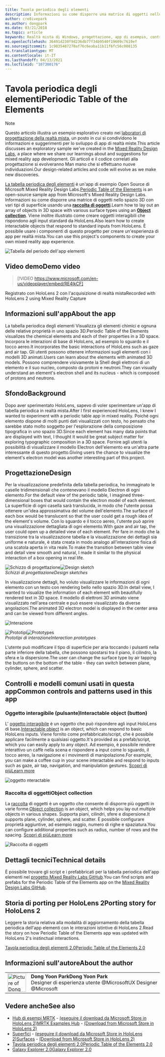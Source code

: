 ```yaml
---
title: Tavola periodica degli elementi
description: Informazioni su come disporre una matrice di oggetti nello spazio 3D con vari tipi di superficie usando una raccolta di oggetti con la tabella periodica dell'app di esempio Elements.
author: cre8ivepark
ms.author: dongpark
ms.date: 03/21/2018
ms.topic: article
keywords: Realtà mista di Windows, progettazione, app di esempio, controlli, MRTK, Toolkit per realtà mista, Unity, app di esempio, app di esempio, open source, Microsoft Store, HoloLens, auricolare per realtà mista, auricolare di realtà mista di Windows, auricolare della realtà virtuale
ms.openlocfilehash: 36491d230f9d236db77f34b9540f19609c7619ef
ms.sourcegitcommit: 1c9035487270af76c6eaba11b11f6fc56c008135
ms.translationtype: MT
ms.contentlocale: it-IT
ms.lasthandoff: 04/13/2021
ms.locfileid: "107300176"
---
```

# <a name="periodic-table-of-the-elements"></a><span data-ttu-id="8313c-104">Tavola periodica degli elementi</span><span class="sxs-lookup"><span data-stu-id="8313c-104">Periodic Table of the Elements</span></span>

>[!NOTE]
><span data-ttu-id="8313c-105">Questo articolo illustra un esempio esplorativo creato nei [laboratori di progettazione della realtà mista](https://github.com/Microsoft/MRDesignLabs_Unity), un posto in cui si condividono le informazioni e suggerimenti per lo sviluppo di app di realtà miste.</span><span class="sxs-lookup"><span data-stu-id="8313c-105">This article discusses an exploratory sample we’ve created in the [Mixed Reality Design Labs](https://github.com/Microsoft/MRDesignLabs_Unity), a place where we share our learnings about and suggestions for mixed reality app development.</span></span> <span data-ttu-id="8313c-106">Gli articoli e il codice correlati alla progettazione si evolveranno Man mano che si effettuano nuove individuazioni.</span><span class="sxs-lookup"><span data-stu-id="8313c-106">Our design-related articles and code will evolve as we make new discoveries.</span></span>

<span data-ttu-id="8313c-107">[La tabella periodica degli elementi](https://github.com/Microsoft/MRDesignLabs_Unity_PeriodicTable) è un'app di esempio Open Source di Microsoft Mixed Reality Design Labs.</span><span class="sxs-lookup"><span data-stu-id="8313c-107">[Periodic Table of the Elements](https://github.com/Microsoft/MRDesignLabs_Unity_PeriodicTable) is an open-source sample app from Microsoft's Mixed Reality Design Labs.</span></span> <span data-ttu-id="8313c-108">Informazioni su come disporre una matrice di oggetti nello spazio 3D con vari tipi di superficie usando una **[raccolta di oggetti](../../design/object-collection.md)**.</span><span class="sxs-lookup"><span data-stu-id="8313c-108">Learn how to lay out an array of objects in 3D space with various surface types using an **[Object collection](../../design/object-collection.md)**.</span></span> <span data-ttu-id="8313c-109">Viene inoltre illustrato come creare oggetti interagibili che rispondono agli input standard da HoloLens.</span><span class="sxs-lookup"><span data-stu-id="8313c-109">Also learn how to create interactable objects that respond to standard inputs from HoloLens.</span></span> <span data-ttu-id="8313c-110">È possibile usare i componenti di questo progetto per creare un'esperienza di app per realtà mista.</span><span class="sxs-lookup"><span data-stu-id="8313c-110">You can use this project's components to create your own mixed reality app experience.</span></span>

![Tabella del periodo dell'app elementi](images/640px-periodictable-hero.jpg)

## <a name="demo-video"></a><span data-ttu-id="8313c-112">Video demo</span><span class="sxs-lookup"><span data-stu-id="8313c-112">Demo video</span></span> 
> [!VIDEO https://www.microsoft.com/en-us/videoplayer/embed/RE4IkCF]

<span data-ttu-id="8313c-113">Registrato con HoloLens 2 con l'acquisizione di realtà mista</span><span class="sxs-lookup"><span data-stu-id="8313c-113">Recorded with HoloLens 2 using Mixed Reality Capture</span></span>

## <a name="about-the-app"></a><span data-ttu-id="8313c-114">Informazioni sull'app</span><span class="sxs-lookup"><span data-stu-id="8313c-114">About the app</span></span>

<span data-ttu-id="8313c-115">La tabella periodica degli elementi Visualizza gli elementi chimici e ognuna delle relative proprietà in uno spazio 3D.</span><span class="sxs-lookup"><span data-stu-id="8313c-115">Periodic Table of the Elements visualizes the chemical elements and each of their properties in a 3D space.</span></span> <span data-ttu-id="8313c-116">Incorpora le interazioni di base di HoloLens, ad esempio lo sguardo e il tocco aereo.</span><span class="sxs-lookup"><span data-stu-id="8313c-116">It incorporates the basic interactions of HoloLens such as gaze and air tap.</span></span> <span data-ttu-id="8313c-117">Gli utenti possono ottenere informazioni sugli elementi con i modelli 3D animati.</span><span class="sxs-lookup"><span data-stu-id="8313c-117">Users can learn about the elements with animated 3D models.</span></span> <span data-ttu-id="8313c-118">Possono comprendere visivamente la Shell degli elettroni di un elemento e il suo nucleo, composto da protoni e neutroni.</span><span class="sxs-lookup"><span data-stu-id="8313c-118">They can visually understand an element's electron shell and its nucleus - which is composed of protons and neutrons.</span></span>

## <a name="background"></a><span data-ttu-id="8313c-119">Sfondo</span><span class="sxs-lookup"><span data-stu-id="8313c-119">Background</span></span>

<span data-ttu-id="8313c-120">Dopo aver sperimentato HoloLens, sapevo di voler sperimentare un'app di tabella periodica in realtà mista.</span><span class="sxs-lookup"><span data-stu-id="8313c-120">After I first experienced HoloLens, I knew I wanted to experiment with a periodic table app in mixed reality.</span></span> <span data-ttu-id="8313c-121">Poiché ogni elemento dispone di molti punti dati visualizzati con testo, ho pensato che sarebbe stato molto soggetto per l'esplorazione della composizione tipografica in uno spazio 3D.</span><span class="sxs-lookup"><span data-stu-id="8313c-121">Since each element has many data points that are displayed with text, I thought it would be great subject matter for exploring typographic composition in a 3D space.</span></span> <span data-ttu-id="8313c-122">Fornire agli utenti la possibilità di visualizzare il modello Electron dell'elemento era un'altra parte interessante di questo progetto.</span><span class="sxs-lookup"><span data-stu-id="8313c-122">Giving users the chance to visualize the element's electron model was another interesting part of this project.</span></span>

## <a name="design"></a><span data-ttu-id="8313c-123">Progettazione</span><span class="sxs-lookup"><span data-stu-id="8313c-123">Design</span></span>

<span data-ttu-id="8313c-124">Per la visualizzazione predefinita della tabella periodica, ho immaginato le caselle tridimensionali che contenevano il modello Electron di ogni elemento.</span><span class="sxs-lookup"><span data-stu-id="8313c-124">For the default view of the periodic table, I imagined three-dimensional boxes that would contain the electron model of each element.</span></span> <span data-ttu-id="8313c-125">La superficie di ogni casella sarà translucida, in modo che l'utente possa ottenere un'idea approssimativa del volume dell'elemento.</span><span class="sxs-lookup"><span data-stu-id="8313c-125">The surface of each box would be translucent so that the user could get a rough idea of the element's volume.</span></span> <span data-ttu-id="8313c-126">Con lo sguardo e il tocco aereo, l'utente può aprire una visualizzazione dettagliata di ogni elemento.</span><span class="sxs-lookup"><span data-stu-id="8313c-126">With gaze and air tap, the user could open up a detailed view of each element.</span></span> <span data-ttu-id="8313c-127">Per fare in modo che la transizione tra la visualizzazione tabella e la visualizzazione dei dettagli sia uniforme e naturale, è stata creata in modo analogo all'interazione fisica di una scatola aperta in vita reale.</span><span class="sxs-lookup"><span data-stu-id="8313c-127">To make the transition between table view and detail view smooth and natural, I made it similar to the physical interaction of a box opening in real life.</span></span>

<span data-ttu-id="8313c-128">![Schizzo di progettazione](images/640px-sketch20170406.jpg)</span><span class="sxs-lookup"><span data-stu-id="8313c-128">![Design sketch](images/640px-sketch20170406.jpg)</span></span><br>
<span data-ttu-id="8313c-129">*Schizzi di progettazione*</span><span class="sxs-lookup"><span data-stu-id="8313c-129">*Design sketches*</span></span>

<span data-ttu-id="8313c-130">In visualizzazione dettagli, ho voluto visualizzare le informazioni di ogni elemento con un testo con rendering bello nello spazio 3D.</span><span class="sxs-lookup"><span data-stu-id="8313c-130">In detail view, I wanted to visualize the information of each element with beautifully rendered text in 3D space.</span></span> <span data-ttu-id="8313c-131">Il modello di elettroni 3D animato viene visualizzato nell'area centrale e può essere visualizzato da diverse angolazioni.</span><span class="sxs-lookup"><span data-stu-id="8313c-131">The animated 3D electron model is displayed in the center area and can be viewed from different angles.</span></span>

![Interazione](images/640px-periodictable-interaction.jpg)

<span data-ttu-id="8313c-133">![Prototipi](images/640px-periodictable-prototypes.jpg)</span><span class="sxs-lookup"><span data-stu-id="8313c-133">![Prototypes](images/640px-periodictable-prototypes.jpg)</span></span><br>
<span data-ttu-id="8313c-134">*Prototipi di interazione*</span><span class="sxs-lookup"><span data-stu-id="8313c-134">*Interaction prototypes*</span></span>

<span data-ttu-id="8313c-135">L'utente può modificare il tipo di superficie per aria toccando i pulsanti nella parte inferiore della tabella, che possono spostarsi tra il piano, il cilindro, la sfera e la dispersione.</span><span class="sxs-lookup"><span data-stu-id="8313c-135">The user can change the surface type by air tapping the buttons on the bottom of the table - they can switch between plane, cylinder, sphere, and scatter.</span></span>

## <a name="common-controls-and-patterns-used-in-this-app"></a><span data-ttu-id="8313c-136">Controlli e modelli comuni usati in questa app</span><span class="sxs-lookup"><span data-stu-id="8313c-136">Common controls and patterns used in this app</span></span>

### <a name="interactable-object-button"></a><span data-ttu-id="8313c-137">Oggetto interagibile (pulsante)</span><span class="sxs-lookup"><span data-stu-id="8313c-137">Interactable object (button)</span></span>

<span data-ttu-id="8313c-138">L' [oggetto interagibile](../../design/interactable-object.md) è un oggetto che può rispondere agli input HoloLens di base.</span><span class="sxs-lookup"><span data-stu-id="8313c-138">[Interactable object](../../design/interactable-object.md) is an object, which can respond to basic HoloLens inputs.</span></span> <span data-ttu-id="8313c-139">Viene fornito come prefabbricato/script, che è possibile applicare facilmente a qualsiasi oggetto.</span><span class="sxs-lookup"><span data-stu-id="8313c-139">It's provided as a prefab/script, which you can easily apply to any object.</span></span> <span data-ttu-id="8313c-140">Ad esempio, è possibile rendere interattivo un caffè nella scena e rispondere a input come lo sguardo, il tocco aereo, la navigazione e i movimenti di manipolazione.</span><span class="sxs-lookup"><span data-stu-id="8313c-140">For example, you can make a coffee cup in your scene interactable and respond to inputs such as gaze, air tap, navigation, and manipulation gestures.</span></span> [<span data-ttu-id="8313c-141">Scopri di più</span><span class="sxs-lookup"><span data-stu-id="8313c-141">Learn more</span></span>](../../design/interactable-object.md)

![oggetto nteractable](images/640px-periodictable-interactableobject.jpg)

### <a name="object-collection"></a><span data-ttu-id="8313c-143">Raccolta di oggetti</span><span class="sxs-lookup"><span data-stu-id="8313c-143">Object collection</span></span>

<span data-ttu-id="8313c-144">La [raccolta](../../design/object-collection.md) di oggetti è un oggetto che consente di disporre più oggetti in varie forme.</span><span class="sxs-lookup"><span data-stu-id="8313c-144">[Object collection](../../design/object-collection.md) is an object, which helps you lay out multiple objects in various shapes.</span></span> <span data-ttu-id="8313c-145">Supporta piani, cilindri, sfere e dispersione.</span><span class="sxs-lookup"><span data-stu-id="8313c-145">It supports plane, cylinder, sphere, and scatter.</span></span> <span data-ttu-id="8313c-146">È possibile configurare proprietà aggiuntive, ad esempio raggio, numero di righe e spaziatura.</span><span class="sxs-lookup"><span data-stu-id="8313c-146">You can configure additional properties such as radius, number of rows and the spacing.</span></span> [<span data-ttu-id="8313c-147">Scopri di più</span><span class="sxs-lookup"><span data-stu-id="8313c-147">Learn more</span></span>](../../design/object-collection.md)

![Raccolta di oggetti](images/640px-periodictable-collections.jpg)

## <a name="technical-details"></a><span data-ttu-id="8313c-149">Dettagli tecnici</span><span class="sxs-lookup"><span data-stu-id="8313c-149">Technical details</span></span>

<span data-ttu-id="8313c-150">È possibile trovare gli script e i prefabbricati per la tabella periodica dell'app elementi nel [progetto Mixed Reality Labs GitHub](https://github.com/Microsoft/MRDesignLabs_Unity_PeriodicTable).</span><span class="sxs-lookup"><span data-stu-id="8313c-150">You can find scripts and prefabs for the Periodic Table of the Elements app on the [Mixed Reality Design Labs GitHub](https://github.com/Microsoft/MRDesignLabs_Unity_PeriodicTable).</span></span>

## <a name="porting-story-for-hololens-2"></a><span data-ttu-id="8313c-151">Storia di porting per HoloLens 2</span><span class="sxs-lookup"><span data-stu-id="8313c-151">Porting story for HoloLens 2</span></span>

<span data-ttu-id="8313c-152">Leggere la storia relativa alla modalità di aggiornamento della tabella periodica dell'app elementi con le interazioni istintive di HoloLens 2.</span><span class="sxs-lookup"><span data-stu-id="8313c-152">Read the story on how Periodic Table of the Elements app was updated with HoloLens 2's instinctual interactions.</span></span>

[<span data-ttu-id="8313c-153">Tavola periodica degli elementi 2.0</span><span class="sxs-lookup"><span data-stu-id="8313c-153">Periodic Table of the Elements 2.0</span></span>](https://medium.com/@dongyoonpark/bringing-the-periodic-table-of-the-elements-app-to-hololens-2-with-mrtk-v2-a6e3d8362158)




## <a name="about-the-author"></a><span data-ttu-id="8313c-154">Informazioni sull'autore</span><span class="sxs-lookup"><span data-stu-id="8313c-154">About the author</span></span>

<table style="border-collapse:collapse" padding-left="0px">
<tr>
<td style="border-style: none" width="60px"><img alt="Picture of Dong Yoon Park" width="60" height="60" src="images/dongyoonpark.jpg"></td>
<td style="border-style: none"><span data-ttu-id="8313c-155"><b>Dong Yoon Park</b></span><span class="sxs-lookup"><span data-stu-id="8313c-155"><b>Dong Yoon Park</b></span></span><br><span data-ttu-id="8313c-156">Designer di esperienza utente @Microsoft</span><span class="sxs-lookup"><span data-stu-id="8313c-156">UX Designer @Microsoft</span></span></td>
</tr>
</table>

## <a name="see-also"></a><span data-ttu-id="8313c-157">Vedere anche</span><span class="sxs-lookup"><span data-stu-id="8313c-157">See also</span></span>

* <span data-ttu-id="8313c-158">[Hub di esempi MRTK](https://docs.microsoft.com/windows/mixed-reality/mrtk-unity/features/example-scenes/example-hub) - [(eseguire il download da Microsoft Store in HoloLens 2)](https://www.microsoft.com/en-us/p/mrtk-examples-hub/9mv8c39l2sj4)</span><span class="sxs-lookup"><span data-stu-id="8313c-158">[MRTK Examples Hub](https://docs.microsoft.com/windows/mixed-reality/mrtk-unity/features/example-scenes/example-hub) - [(Download from Microsoft Store in HoloLens 2)](https://www.microsoft.com/en-us/p/mrtk-examples-hub/9mv8c39l2sj4)</span></span>
* <span data-ttu-id="8313c-159">[Superfici](sampleapp-surfaces.md) - [(eseguire il download da Microsoft Store in HoloLens 2)](https://www.microsoft.com/en-us/p/surfaces/9nvkpv3sk3x0)</span><span class="sxs-lookup"><span data-stu-id="8313c-159">[Surfaces](sampleapp-surfaces.md) - [(Download from Microsoft Store in HoloLens 2)](https://www.microsoft.com/en-us/p/surfaces/9nvkpv3sk3x0)</span></span>
* [<span data-ttu-id="8313c-160">Tavola periodica degli elementi 2.0</span><span class="sxs-lookup"><span data-stu-id="8313c-160">Periodic Table of the Elements 2.0</span></span>](https://medium.com/@dongyoonpark/bringing-the-periodic-table-of-the-elements-app-to-hololens-2-with-mrtk-v2-a6e3d8362158)
* [<span data-ttu-id="8313c-161">Galaxy Explorer 2.0</span><span class="sxs-lookup"><span data-stu-id="8313c-161">Galaxy Explorer 2.0</span></span>](galaxy-explorer-update.md)